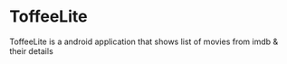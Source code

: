 # ToffeeLite
ToffeeLite is a android application that shows list of movies from imdb &amp; their details 
